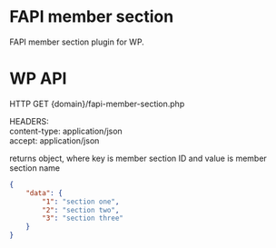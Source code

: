 # FAPI member section
FAPI member section plugin for WP.


# WP API
HTTP GET {domain}/fapi-member-section.php

HEADERS: \
content-type: application/json \
accept: application/json 

returns object, where key is member section ID and value is member section name
```json
{
    "data": {
        "1": "section one",
        "2": "section two",
        "3": "section three"
    }
}
```
